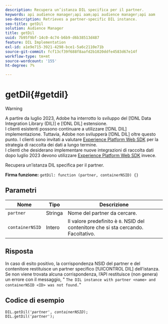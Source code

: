 ```yaml
---
description: Recupera un’istanza DIL specifica per il partner.
keywords: api audience manager;api aam;api audience manager;api aam
seo-description: Retrieves a partner-specific DIL instance.
seo-title: getDil
solution: Audience Manager
title: getDil
uuid: 7b95f9bf-14c0-4c74-b6b9-d6b38513d487
feature: DIL Implementation
exl-id: a1e9e715-3921-4298-bce1-5a6c2110e71b
source-git-commit: fcf13cf39f688f8aafd2b1020ddfe4583d67e14f
workflow-type: tm+mt
source-wordcount: '155'
ht-degree: 7%

---
```


# getDil{#getdil}

>[!WARNING]
>
>A partire da luglio 2023, Adobe ha interrotto lo sviluppo del [!DNL Data Integration Library (DIL)] e [!DNL DIL] estensione.
><br>
>I clienti esistenti possono continuare a utilizzare [!DNL DIL] implementazione. Tuttavia, Adobe non svilupperà [!DNL DIL] oltre questo punto. I clienti sono invitati a valutare [Experience Platform Web SDK](https://experienceleague.adobe.com/docs/experience-platform/edge/home.html?lang=en) per la strategia di raccolta dei dati a lungo termine.
><br>
>I clienti che desiderano implementare nuove integrazioni di raccolta dati dopo luglio 2023 devono utilizzare [Experience Platform Web SDK](https://experienceleague.adobe.com/docs/experience-platform/edge/home.html?lang=en) invece.

Recupera un’istanza DIL specifica per il partner.

**Firma funzione:** `getDil: function (partner, containerNSID) {}`

<!-- r_dil_get_dil.xml -->

## Parametri

| Nome | Tipo | Descrizione |
|---|---|---|
| `partner` | Stringa | Nome del partner da cercare. |
| `containerNSID` | Intero | Il valore predefinito è `0`. NSID del contenitore che si sta cercando. Facoltativo. |

## Risposta

In caso di esito positivo, la corrispondenza NSID del partner e del contenitore restituisce un partner specifico [!UICONTROL DIL] dell&#39;istanza. Se non viene trovata alcuna corrispondenza, l’API restituisce (non genera) un errore con il messaggio, &quot; `The DIL instance with partner <name> and containerNSID <ID> was not found.`&quot;

## Codice di esempio

<pre class="java"><code>DIL.getDil('<i>partner</i>', <i>containerNSID</i>); 
DIL.getDil('<i>partner</i>');</code></pre>
